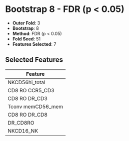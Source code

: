 # Bootstrap 8 - FDR (p < 0.05)

- **Outer Fold**: 3
- **Bootstrap**: 8
- **Method**: FDR (p < 0.05)
- **Fold Seed**: 51
- **Features Selected**: 7

## Selected Features

| Feature |
|---------|
| NKCD56hi_total |
| CD8 RO CCR5_CD3 |
| CD8 RO DR_CD3 |
| Tconv memCD56_mem |
| CD8 RO DR_CD8 |
| DR_CD8RO |
| NKCD16_NK |
